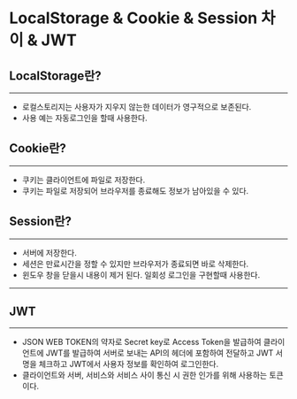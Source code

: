 # LocalStorage & Cookie & Session 차이 & JWT

## LocalStorage란?
- - -

- 로컬스토리지는 사용자가 지우지 않는한 데이터가 영구적으로 보존된다.
- 사용 예는 자동로그인을 할때 사용한다.


## Cookie란?
- - -
- 쿠키는 클라이언트에 파일로 저장한다.
- 쿠키는 파일로 저장되어 브라우저를 종료해도 정보가 남아있을 수 있다.


## Session란?
- - -

- 서버에 저장한다.
- 세션은 만료시간을 정할 수 있지만 브라우저가 종료되면 바로 삭제한다.
- 윈도우 창을 닫을시 내용이 제거 된다. 일회성 로그인을 구현할때 사용한다.

- - - 
## JWT
 - - -

- JSON WEB TOKEN의 약자로 Secret key로 Access Token을 발급하여 클라이언트에 JWT를 발급하여 서버로 보내는 API의 헤더에 포함하여 전달하고 JWT 서명을 체크하고 JWT에서 사용자 정보를 확인하여 로그인한다.
- 클라이언트와 서버, 서비스와 서비스 사이 통신 시 권한 인가를 위해 사용하는 토큰이다.
